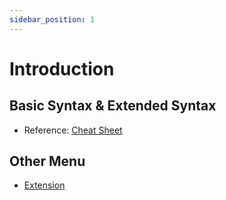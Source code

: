 ```yaml
---
sidebar_position: 1
---
```


# Introduction

## Basic Syntax & Extended Syntax
- Reference: [Cheat Sheet](https://www.markdownguide.org/cheat-sheet/)



## Other Menu
- [Extension](extension)




